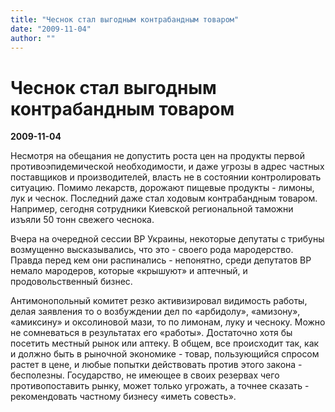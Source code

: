 ```yaml
---
title: "Чеснок стал выгодным контрабандным товаром"
date: "2009-11-04"
author: ""
---
```


# Чеснок стал выгодным контрабандным товаром

**2009-11-04** 

Несмотря на обещания не допустить роста цен на продукты первой противоэпидемической необходимости, и даже угрозы в адрес частных поставщиков и производителей, власть не в состоянии контролировать ситуацию. Помимо лекарств, дорожают пищевые продукты - лимоны, лук и чеснок. Последний даже стал ходовым контрабандным товаром. Например, сегодня сотрудники Киевской региональной таможни изъяли 50 тонн свежего чеснока.

Вчера на очередной сессии ВР Украины, некоторые депутаты с трибуны возмущенно высказывались, что это - своего рода мародерство. Правда перед кем они распинались - непонятно, среди депутатов ВР немало мародеров, которые «крышуют» и аптечный, и продовольственный бизнес.

Антимонопольный комитет резко активизировал видимость работы, делая заявления то о возбуждении дел  по «арбидолу», «амизону», «амиксину» и оксолиновой мази, то по лимонам, луку и чесноку. Можно не сомневаться в результатах его «работы». Достаточно хотя бы посетить местный рынок или аптеку. В общем, все происходит так, как и должно быть в рыночной экономике - товар, пользующийся спросом растет в цене, и любые попытки действовать против этого закона - бесполезны. Государство, не имеющее в своих резервах чего противопоставить рынку, может только угрожать, а точнее сказать - рекомендовать частному бизнесу «иметь совесть».